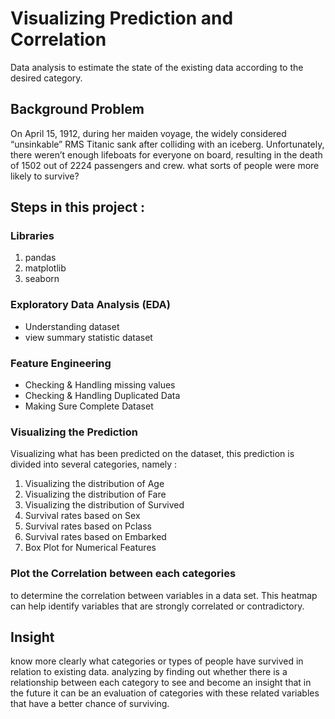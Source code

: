 # Visualizing Prediction and Correlation
Data analysis to estimate the state of the existing data according to the desired category.

## Background Problem
On April 15, 1912, during her maiden voyage, the widely considered “unsinkable” RMS Titanic sank after colliding with an iceberg. Unfortunately, there weren’t enough lifeboats for everyone on board, resulting in the death of 1502 out of 2224 passengers and crew.
what sorts of people were more likely to survive?

## Steps in this project :

### Libraries
1. pandas
2. matplotlib
3. seaborn

### Exploratory Data Analysis (EDA)
- Understanding dataset
- view summary statistic dataset

### Feature Engineering
- Checking & Handling missing values
- Checking & Handling Duplicated Data
- Making Sure Complete Dataset

### Visualizing the Prediction
Visualizing what has been predicted on the dataset, this prediction is divided into several categories, namely :

1. Visualizing the distribution of Age
2. Visualizing the distribution of Fare
3. Visualizing the distribution of Survived
4. Survival rates based on Sex
5. Survival rates based on Pclass
6. Survival rates based on Embarked
7. Box Plot for Numerical Features

### Plot the Correlation between each categories
 to determine the correlation between variables in a data set. This heatmap can help identify variables that are strongly correlated or contradictory.

 ## Insight 
know more clearly what categories or types of people have survived in relation to existing data.
analyzing by finding out whether there is a relationship between each category to see and become an insight that in the future it can be an evaluation of categories with these related variables that have a better chance of surviving.
